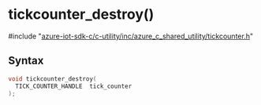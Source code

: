 # tickcounter_destroy()

\#include "[azure-iot-sdk-c/c-utility/inc/azure_c_shared_utility/tickcounter.h](../iot-c-ref-tickcounter-h.md)"  

## Syntax

```C
void tickcounter_destroy(
  TICK_COUNTER_HANDLE  tick_counter
);
```

